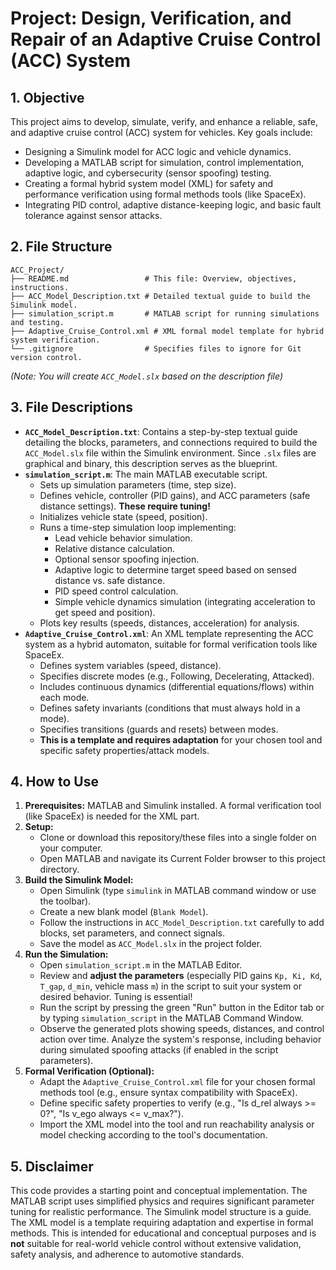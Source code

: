 # Project: Design, Verification, and Repair of an Adaptive Cruise Control (ACC) System

## 1. Objective

This project aims to develop, simulate, verify, and enhance a reliable, safe, and adaptive cruise control (ACC) system for vehicles. Key goals include:

*   Designing a Simulink model for ACC logic and vehicle dynamics.
*   Developing a MATLAB script for simulation, control implementation, adaptive logic, and cybersecurity (sensor spoofing) testing.
*   Creating a formal hybrid system model (XML) for safety and performance verification using formal methods tools (like SpaceEx).
*   Integrating PID control, adaptive distance-keeping logic, and basic fault tolerance against sensor attacks.

## 2. File Structure

```
ACC_Project/
├── README.md                 # This file: Overview, objectives, instructions.
├── ACC_Model_Description.txt # Detailed textual guide to build the Simulink model.
├── simulation_script.m       # MATLAB script for running simulations and testing.
├── Adaptive_Cruise_Control.xml # XML formal model template for hybrid system verification.
└── .gitignore                # Specifies files to ignore for Git version control.
```

*(Note: You will create `ACC_Model.slx` based on the description file)*

## 3. File Descriptions

*   **`ACC_Model_Description.txt`**: Contains a step-by-step textual guide detailing the blocks, parameters, and connections required to build the `ACC_Model.slx` file within the Simulink environment. Since `.slx` files are graphical and binary, this description serves as the blueprint.
*   **`simulation_script.m`**: The main MATLAB executable script.
    *   Sets up simulation parameters (time, step size).
    *   Defines vehicle, controller (PID gains), and ACC parameters (safe distance settings). **These require tuning!**
    *   Initializes vehicle state (speed, position).
    *   Runs a time-step simulation loop implementing:
        *   Lead vehicle behavior simulation.
        *   Relative distance calculation.
        *   Optional sensor spoofing injection.
        *   Adaptive logic to determine target speed based on sensed distance vs. safe distance.
        *   PID speed control calculation.
        *   Simple vehicle dynamics simulation (integrating acceleration to get speed and position).
    *   Plots key results (speeds, distances, acceleration) for analysis.
*   **`Adaptive_Cruise_Control.xml`**: An XML template representing the ACC system as a hybrid automaton, suitable for formal verification tools like SpaceEx.
    *   Defines system variables (speed, distance).
    *   Specifies discrete modes (e.g., Following, Decelerating, Attacked).
    *   Includes continuous dynamics (differential equations/flows) within each mode.
    *   Defines safety invariants (conditions that must always hold in a mode).
    *   Specifies transitions (guards and resets) between modes.
    *   **This is a template and requires adaptation** for your chosen tool and specific safety properties/attack models.

## 4. How to Use

1.  **Prerequisites:** MATLAB and Simulink installed. A formal verification tool (like SpaceEx) is needed for the XML part.
2.  **Setup:**
    *   Clone or download this repository/these files into a single folder on your computer.
    *   Open MATLAB and navigate its Current Folder browser to this project directory.
3.  **Build the Simulink Model:**
    *   Open Simulink (type `simulink` in MATLAB command window or use the toolbar).
    *   Create a new blank model (`Blank Model`).
    *   Follow the instructions in `ACC_Model_Description.txt` carefully to add blocks, set parameters, and connect signals.
    *   Save the model as `ACC_Model.slx` in the project folder.
4.  **Run the Simulation:**
    *   Open `simulation_script.m` in the MATLAB Editor.
    *   Review and **adjust the parameters** (especially PID gains `Kp, Ki, Kd`, `T_gap`, `d_min`, vehicle mass `m`) in the script to suit your system or desired behavior. Tuning is essential!
    *   Run the script by pressing the green "Run" button in the Editor tab or by typing `simulation_script` in the MATLAB Command Window.
    *   Observe the generated plots showing speeds, distances, and control action over time. Analyze the system's response, including behavior during simulated spoofing attacks (if enabled in the script parameters).
5.  **Formal Verification (Optional):**
    *   Adapt the `Adaptive_Cruise_Control.xml` file for your chosen formal methods tool (e.g., ensure syntax compatibility with SpaceEx).
    *   Define specific safety properties to verify (e.g., "Is d_rel always >= 0?", "Is v_ego always <= v_max?").
    *   Import the XML model into the tool and run reachability analysis or model checking according to the tool's documentation.

## 5. Disclaimer

This code provides a starting point and conceptual implementation. The MATLAB script uses simplified physics and requires significant parameter tuning for realistic performance. The Simulink model structure is a guide. The XML model is a template requiring adaptation and expertise in formal methods. This is intended for educational and conceptual purposes and is **not** suitable for real-world vehicle control without extensive validation, safety analysis, and adherence to automotive standards.
